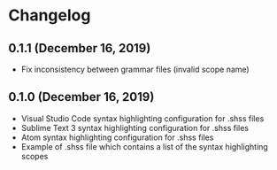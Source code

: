 # Changelog

## 0.1.1 (December 16, 2019)

- Fix inconsistency between grammar files (invalid scope name)

## 0.1.0 (December 16, 2019)

- Visual Studio Code syntax highlighting configuration for .shss files
- Sublime Text 3 syntax highlighting configuration for .shss files
- Atom syntax highlighting configuration for .shss files
- Example of .shss file which contains a list of the syntax highlighting scopes
